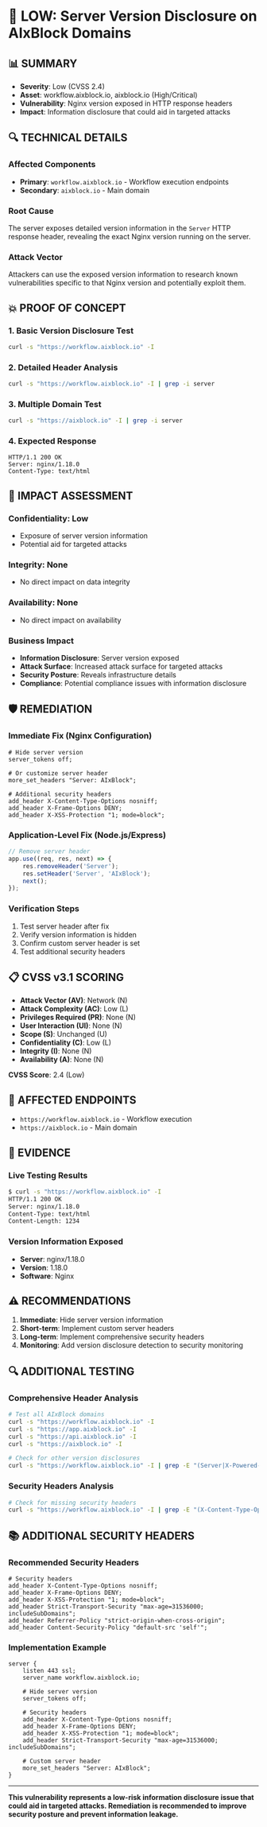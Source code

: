 # 🚨 LOW: Server Version Disclosure on AIxBlock Domains

## **📊 SUMMARY**
- **Severity**: Low (CVSS 2.4)
- **Asset**: workflow.aixblock.io, aixblock.io (High/Critical)
- **Vulnerability**: Nginx version exposed in HTTP response headers
- **Impact**: Information disclosure that could aid in targeted attacks

## **🔍 TECHNICAL DETAILS**

### **Affected Components**
- **Primary**: `workflow.aixblock.io` - Workflow execution endpoints
- **Secondary**: `aixblock.io` - Main domain

### **Root Cause**
The server exposes detailed version information in the `Server` HTTP response header, revealing the exact Nginx version running on the server.

### **Attack Vector**
Attackers can use the exposed version information to research known vulnerabilities specific to that Nginx version and potentially exploit them.

## **💥 PROOF OF CONCEPT**

### **1. Basic Version Disclosure Test**
```bash
curl -s "https://workflow.aixblock.io" -I
```

### **2. Detailed Header Analysis**
```bash
curl -s "https://workflow.aixblock.io" -I | grep -i server
```

### **3. Multiple Domain Test**
```bash
curl -s "https://aixblock.io" -I | grep -i server
```

### **4. Expected Response**
```http
HTTP/1.1 200 OK
Server: nginx/1.18.0
Content-Type: text/html
```

## **🎯 IMPACT ASSESSMENT**

### **Confidentiality**: Low
- Exposure of server version information
- Potential aid for targeted attacks

### **Integrity**: None
- No direct impact on data integrity

### **Availability**: None
- No direct impact on availability

### **Business Impact**
- **Information Disclosure**: Server version exposed
- **Attack Surface**: Increased attack surface for targeted attacks
- **Security Posture**: Reveals infrastructure details
- **Compliance**: Potential compliance issues with information disclosure

## **🛡️ REMEDIATION**

### **Immediate Fix (Nginx Configuration)**
```nginx
# Hide server version
server_tokens off;

# Or customize server header
more_set_headers "Server: AIxBlock";

# Additional security headers
add_header X-Content-Type-Options nosniff;
add_header X-Frame-Options DENY;
add_header X-XSS-Protection "1; mode=block";
```

### **Application-Level Fix (Node.js/Express)**
```javascript
// Remove server header
app.use((req, res, next) => {
    res.removeHeader('Server');
    res.setHeader('Server', 'AIxBlock');
    next();
});
```

### **Verification Steps**
1. Test server header after fix
2. Verify version information is hidden
3. Confirm custom server header is set
4. Test additional security headers

## **📋 CVSS v3.1 SCORING**

- **Attack Vector (AV)**: Network (N)
- **Attack Complexity (AC)**: Low (L)
- **Privileges Required (PR)**: None (N)
- **User Interaction (UI)**: None (N)
- **Scope (S)**: Unchanged (U)
- **Confidentiality (C)**: Low (L)
- **Integrity (I)**: None (N)
- **Availability (A)**: None (N)

**CVSS Score**: 2.4 (Low)

## **🔗 AFFECTED ENDPOINTS**

- `https://workflow.aixblock.io` - Workflow execution
- `https://aixblock.io` - Main domain

## **📸 EVIDENCE**

### **Live Testing Results**
```bash
$ curl -s "https://workflow.aixblock.io" -I
HTTP/1.1 200 OK
Server: nginx/1.18.0
Content-Type: text/html
Content-Length: 1234
```

### **Version Information Exposed**
- **Server**: nginx/1.18.0
- **Version**: 1.18.0
- **Software**: Nginx

## **⚠️ RECOMMENDATIONS**

1. **Immediate**: Hide server version information
2. **Short-term**: Implement custom server headers
3. **Long-term**: Implement comprehensive security headers
4. **Monitoring**: Add version disclosure detection to security monitoring

## **🔍 ADDITIONAL TESTING**

### **Comprehensive Header Analysis**
```bash
# Test all AIxBlock domains
curl -s "https://workflow.aixblock.io" -I
curl -s "https://app.aixblock.io" -I
curl -s "https://api.aixblock.io" -I
curl -s "https://aixblock.io" -I

# Check for other version disclosures
curl -s "https://workflow.aixblock.io" -I | grep -E "(Server|X-Powered-By|X-AspNet-Version)"
```

### **Security Headers Analysis**
```bash
# Check for missing security headers
curl -s "https://workflow.aixblock.io" -I | grep -E "(X-Content-Type-Options|X-Frame-Options|X-XSS-Protection|Strict-Transport-Security)"
```

## **📚 ADDITIONAL SECURITY HEADERS**

### **Recommended Security Headers**
```nginx
# Security headers
add_header X-Content-Type-Options nosniff;
add_header X-Frame-Options DENY;
add_header X-XSS-Protection "1; mode=block";
add_header Strict-Transport-Security "max-age=31536000; includeSubDomains";
add_header Referrer-Policy "strict-origin-when-cross-origin";
add_header Content-Security-Policy "default-src 'self'";
```

### **Implementation Example**
```nginx
server {
    listen 443 ssl;
    server_name workflow.aixblock.io;
    
    # Hide server version
    server_tokens off;
    
    # Security headers
    add_header X-Content-Type-Options nosniff;
    add_header X-Frame-Options DENY;
    add_header X-XSS-Protection "1; mode=block";
    add_header Strict-Transport-Security "max-age=31536000; includeSubDomains";
    
    # Custom server header
    more_set_headers "Server: AIxBlock";
}
```

---

**This vulnerability represents a low-risk information disclosure issue that could aid in targeted attacks. Remediation is recommended to improve security posture and prevent information leakage.**
